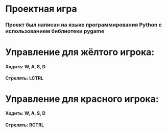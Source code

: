 # Проектная игра

### Проект был написан на языке программирования Python с использованием библиотеки pygame

# Управление для жёлтого игрока:
#### Ходить: W, A, S, D
#### Стрелять: LCTRL

# Управление для красного игрока:
#### Ходить: W, A, S, D
#### Стрелять: RCTRL
